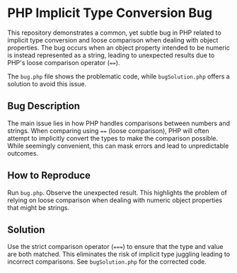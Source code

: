 # PHP Implicit Type Conversion Bug

This repository demonstrates a common, yet subtle bug in PHP related to implicit type conversion and loose comparison when dealing with object properties.  The bug occurs when an object property intended to be numeric is instead represented as a string, leading to unexpected results due to PHP's loose comparison operator (`==`).

The `bug.php` file shows the problematic code, while `bugSolution.php` offers a solution to avoid this issue.

## Bug Description
The main issue lies in how PHP handles comparisons between numbers and strings. When comparing using `==` (loose comparison), PHP will often attempt to implicitly convert the types to make the comparison possible. While seemingly convenient, this can mask errors and lead to unpredictable outcomes.

## How to Reproduce
Run `bug.php`.  Observe the unexpected result.  This highlights the problem of relying on loose comparison when dealing with numeric object properties that might be strings.

## Solution
Use the strict comparison operator (`===`) to ensure that the type and value are both matched. This eliminates the risk of implicit type juggling leading to incorrect comparisons.  See `bugSolution.php` for the corrected code.